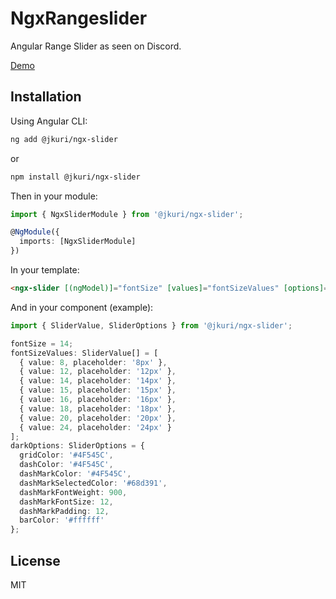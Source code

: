 # NgxRangeslider

Angular Range Slider as seen on Discord.

[Demo](https://codesandbox.io/s/jkuringx-slider-demo-d0k6h?file=/src/app/app.component.ts)

## Installation

Using Angular CLI:

```sh
ng add @jkuri/ngx-slider
```

or

```sh
npm install @jkuri/ngx-slider
```

Then in your module:

```ts
import { NgxSliderModule } from '@jkuri/ngx-slider';

@NgModule({
  imports: [NgxSliderModule]
})
```

In your template:

```html
<ngx-slider [(ngModel)]="fontSize" [values]="fontSizeValues" [options]="darkOptions"></ngx-slider>
```

And in your component (example):

```ts
import { SliderValue, SliderOptions } from '@jkuri/ngx-slider';

fontSize = 14;
fontSizeValues: SliderValue[] = [
  { value: 8, placeholder: '8px' },
  { value: 12, placeholder: '12px' },
  { value: 14, placeholder: '14px' },
  { value: 15, placeholder: '15px' },
  { value: 16, placeholder: '16px' },
  { value: 18, placeholder: '18px' },
  { value: 20, placeholder: '20px' },
  { value: 24, placeholder: '24px' }
];
darkOptions: SliderOptions = {
  gridColor: '#4F545C',
  dashColor: '#4F545C',
  dashMarkColor: '#4F545C',
  dashMarkSelectedColor: '#68d391',
  dashMarkFontWeight: 900,
  dashMarkFontSize: 12,
  dashMarkPadding: 12,
  barColor: '#ffffff'
};
```

## License

MIT
